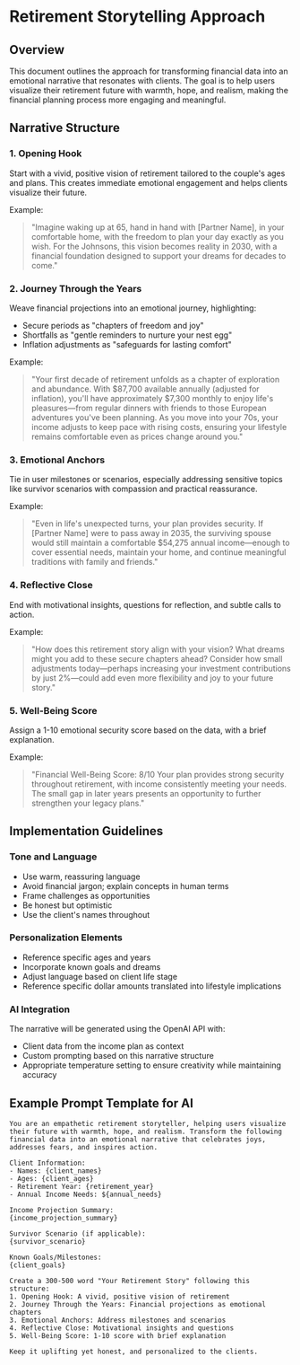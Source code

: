 # Retirement Storytelling Approach

## Overview
This document outlines the approach for transforming financial data into an emotional narrative that resonates with clients. The goal is to help users visualize their retirement future with warmth, hope, and realism, making the financial planning process more engaging and meaningful.

## Narrative Structure

### 1. Opening Hook
Start with a vivid, positive vision of retirement tailored to the couple's ages and plans. This creates immediate emotional engagement and helps clients visualize their future.

Example:
> "Imagine waking up at 65, hand in hand with [Partner Name], in your comfortable home, with the freedom to plan your day exactly as you wish. For the Johnsons, this vision becomes reality in 2030, with a financial foundation designed to support your dreams for decades to come."

### 2. Journey Through the Years
Weave financial projections into an emotional journey, highlighting:
- Secure periods as "chapters of freedom and joy"
- Shortfalls as "gentle reminders to nurture your nest egg"
- Inflation adjustments as "safeguards for lasting comfort"

Example:
> "Your first decade of retirement unfolds as a chapter of exploration and abundance. With $87,700 available annually (adjusted for inflation), you'll have approximately $7,300 monthly to enjoy life's pleasures—from regular dinners with friends to those European adventures you've been planning. As you move into your 70s, your income adjusts to keep pace with rising costs, ensuring your lifestyle remains comfortable even as prices change around you."

### 3. Emotional Anchors
Tie in user milestones or scenarios, especially addressing sensitive topics like survivor scenarios with compassion and practical reassurance.

Example:
> "Even in life's unexpected turns, your plan provides security. If [Partner Name] were to pass away in 2035, the surviving spouse would still maintain a comfortable $54,275 annual income—enough to cover essential needs, maintain your home, and continue meaningful traditions with family and friends."

### 4. Reflective Close
End with motivational insights, questions for reflection, and subtle calls to action.

Example:
> "How does this retirement story align with your vision? What dreams might you add to these secure chapters ahead? Consider how small adjustments today—perhaps increasing your investment contributions by just 2%—could add even more flexibility and joy to your future story."

### 5. Well-Being Score
Assign a 1-10 emotional security score based on the data, with a brief explanation.

Example:
> "Financial Well-Being Score: 8/10
> Your plan provides strong security throughout retirement, with income consistently meeting your needs. The small gap in later years presents an opportunity to further strengthen your legacy plans."

## Implementation Guidelines

### Tone and Language
- Use warm, reassuring language
- Avoid financial jargon; explain concepts in human terms
- Frame challenges as opportunities
- Be honest but optimistic
- Use the client's names throughout

### Personalization Elements
- Reference specific ages and years
- Incorporate known goals and dreams
- Adjust language based on client life stage
- Reference specific dollar amounts translated into lifestyle implications

### AI Integration
The narrative will be generated using the OpenAI API with:
- Client data from the income plan as context
- Custom prompting based on this narrative structure
- Appropriate temperature setting to ensure creativity while maintaining accuracy

## Example Prompt Template for AI

```
You are an empathetic retirement storyteller, helping users visualize their future with warmth, hope, and realism. Transform the following financial data into an emotional narrative that celebrates joys, addresses fears, and inspires action.

Client Information:
- Names: {client_names}
- Ages: {client_ages}
- Retirement Year: {retirement_year}
- Annual Income Needs: ${annual_needs}

Income Projection Summary:
{income_projection_summary}

Survivor Scenario (if applicable):
{survivor_scenario}

Known Goals/Milestones:
{client_goals}

Create a 300-500 word "Your Retirement Story" following this structure:
1. Opening Hook: A vivid, positive vision of retirement
2. Journey Through the Years: Financial projections as emotional chapters
3. Emotional Anchors: Address milestones and scenarios
4. Reflective Close: Motivational insights and questions
5. Well-Being Score: 1-10 score with brief explanation

Keep it uplifting yet honest, and personalized to the clients.
```

